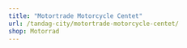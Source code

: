 ```yaml
---
title: "Motortrade Motorcycle Centet"
url: /tandag-city/motortrade-motorcycle-centet/
shop: Motorrad
---
```

